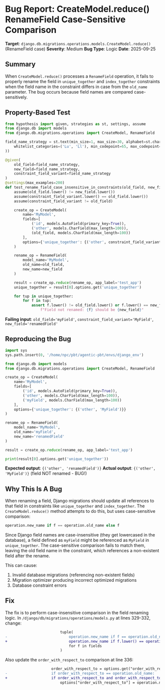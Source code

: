 # Bug Report: CreateModel.reduce() RenameField Case-Sensitive Comparison

**Target**: `django.db.migrations.operations.models.CreateModel.reduce()` (RenameField case)
**Severity**: Medium
**Bug Type**: Logic
**Date**: 2025-09-25

## Summary

When `CreateModel.reduce()` processes a `RenameField` operation, it fails to properly rename the field in `unique_together` and `index_together` constraints when the field name in the constraint differs in case from the `old_name` parameter. The bug occurs because field names are compared case-sensitively.

## Property-Based Test

```python
from hypothesis import given, strategies as st, settings, assume
from django.db import models
from django.db.migrations.operations import CreateModel, RenameField

field_name_strategy = st.text(min_size=1, max_size=30, alphabet=st.characters(
    whitelist_categories=('Lu', 'Ll'), min_codepoint=65, max_codepoint=122
))

@given(
    old_field=field_name_strategy,
    new_field=field_name_strategy,
    constraint_field_variant=field_name_strategy
)
@settings(max_examples=200)
def test_rename_field_case_insensitive_in_constraints(old_field, new_field, constraint_field_variant):
    assume(old_field.lower() != new_field.lower())
    assume(constraint_field_variant.lower() == old_field.lower())
    assume(constraint_field_variant != old_field)

    create_op = CreateModel(
        name='MyModel',
        fields=[
            ('id', models.AutoField(primary_key=True)),
            ('other', models.CharField(max_length=100)),
            (old_field, models.CharField(max_length=100))
        ],
        options={'unique_together': {('other', constraint_field_variant)}}
    )

    rename_op = RenameField(
        model_name='MyModel',
        old_name=old_field,
        new_name=new_field
    )

    result = create_op.reduce(rename_op, app_label='test_app')
    unique_together = result[0].options.get('unique_together')

    for tup in unique_together:
        for f in tup:
            assert f.lower() != old_field.lower() or f.lower() == new_field.lower(), \
                f"Field not renamed: {f} should be {new_field}"
```

**Failing input**: `old_field='myField'`, `constraint_field_variant='MyField'`, `new_field='renamedField'`

## Reproducing the Bug

```python
import sys
sys.path.insert(0, '/home/npc/pbt/agentic-pbt/envs/django_env')

from django.db import models
from django.db.migrations.operations import CreateModel, RenameField

create_op = CreateModel(
    name='MyModel',
    fields=[
        ('id', models.AutoField(primary_key=True)),
        ('other', models.CharField(max_length=100)),
        ('myField', models.CharField(max_length=100))
    ],
    options={'unique_together': {('other', 'MyField')}}
)

rename_op = RenameField(
    model_name='MyModel',
    old_name='myField',
    new_name='renamedField'
)

result = create_op.reduce(rename_op, app_label='test_app')

print(result[0].options.get('unique_together'))
```

**Expected output**: `{('other', 'renamedField')}`
**Actual output**: `{('other', 'MyField')}` (field NOT renamed - BUG!)

## Why This Is A Bug

When renaming a field, Django migrations should update all references to that field in constraints like `unique_together` and `index_together`. The `CreateModel.reduce()` method attempts to do this, but uses case-sensitive comparison:

```python
operation.new_name if f == operation.old_name else f
```

Since Django field names are case-insensitive (they get lowercased in the database), a field defined as `myField` might be referenced as `MyField` in `unique_together`. The case-sensitive comparison fails to match them, leaving the old field name in the constraint, which references a non-existent field after the rename.

This can cause:
1. Invalid database migrations (referencing non-existent fields)
2. Migration optimizer producing incorrect optimized migrations
3. Database constraint errors

## Fix

The fix is to perform case-insensitive comparison in the field renaming logic. In `/django/db/migrations/operations/models.py` at lines 329-332, change:

```diff
                         tuple(
-                            operation.new_name if f == operation.old_name else f
+                            operation.new_name if f.lower() == operation.old_name_lower else f
                             for f in fields
                         )
```

Also update the `order_with_respect_to` comparison at line 336:

```diff
                     order_with_respect_to = options.get("order_with_respect_to")
-                    if order_with_respect_to == operation.old_name:
+                    if order_with_respect_to and order_with_respect_to.lower() == operation.old_name_lower:
                         options["order_with_respect_to"] = operation.new_name
```
